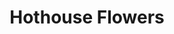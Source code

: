 ---
title: "Hothouse Flowers"
summary: "Irish group founded in 1985, active until 1994, when they went on hiatus, reuniting in 1998. & , and remain the only original members in the group."
image: "hothouse-flowers.jpg"
---